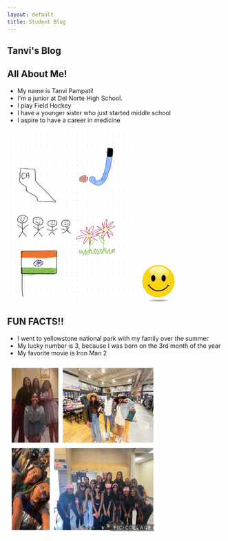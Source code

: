 ```yaml
---
layout: default
title: Student Blog
---
```



## **Tanvi's Blog**



## All About Me! 
- My name is Tanvi Pampati!
- I'm a junior at Del Norte High School.
- I play Field Hockey
- I have a younger sister who just started middle school
- I aspire to have a career in medicine


<img src="IMG_7939 (1).jpg" alt="My freeform" height="400" width="300">

<img src="images/emojilaugh-emoji.gif" alt="fun gif" height="100" width="100">

## FUN FACTS!!
- I went to yellowstone national park with my family over the summer
- My lucky number is 3, because I was born on the 3rd month of the year
- My favorite movie is Iron Man 2


<img src="images/IMG_7936.JPG" alt="Photos in my life" height="400" width="350">
